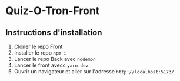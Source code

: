 # Quiz-O-Tron-Front
## Instructions d'installation

1. Clôner le repo Front
2. Installer le repo `npm i` 
3. Lancer le repo Back avec `nodemon`
4. Lancer le front avecc `yarn dev`
5. Ouvrir un navigateur et aller sur l'adresse `http://localhost:5173/`